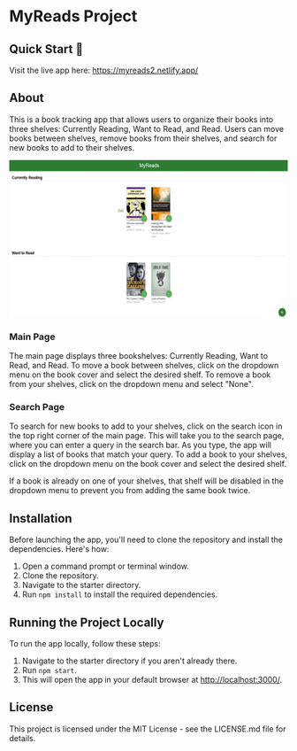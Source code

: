 # MyReads Project

## Quick Start 🚀

Visit the live app here: https://myreads2.netlify.app/

## About

This is a book tracking app that allows users to organize their books into three shelves: Currently Reading, Want to Read, and Read. Users can move books between shelves, remove books from their shelves, and search for new books to add to their shelves.

![The screenshot of the application](myreads.jpg)

### Main Page

The main page displays three bookshelves: Currently Reading, Want to Read, and Read. To move a book between shelves, click on the dropdown menu on the book cover and select the desired shelf. To remove a book from your shelves, click on the dropdown menu and select "None".

### Search Page

To search for new books to add to your shelves, click on the search icon in the top right corner of the main page. This will take you to the search page, where you can enter a query in the search bar. As you type, the app will display a list of books that match your query. To add a book to your shelves, click on the dropdown menu on the book cover and select the desired shelf.

If a book is already on one of your shelves, that shelf will be disabled in the dropdown menu to prevent you from adding the same book twice.

## Installation

Before launching the app, you'll need to clone the repository and install the dependencies. Here's how:

1. Open a command prompt or terminal window.
2. Clone the repository.
3. Navigate to the starter directory.
4. Run `npm install` to install the required dependencies.

## Running the Project Locally

To run the app locally, follow these steps:

1. Navigate to the starter directory if you aren't already there.
2. Run `npm start`.
3. This will open the app in your default browser at [http://localhost:3000/](http://localhost:3000/).

## License

This project is licensed under the MIT License - see the LICENSE.md file for details.
